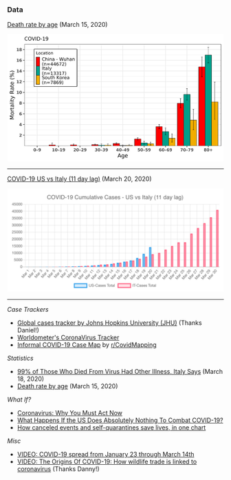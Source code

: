 
### Data

[Death rate by age](https://www.reddit.com/r/dataisbeautiful/comments/fj0eef/oc_coronavirus_death_rate_by_age_italy_vs_china) (March 15, 2020)

![](img/20200315-death-rate-graph.png)

---

[COVID-19 US vs Italy (11 day lag)](https://www.reddit.com/r/dataisbeautiful/comments/flvoev/oc_covid19_us_vs_italy_11_day_lag_updated/) (March 20, 2020)

![](img/20200321-USvsItaly.png)

---

*Case Trackers*

 * [Global cases tracker by Johns Hopkins University (JHU)](https://coronavirus.jhu.edu/map.html) (Thanks Daniel!)
 * [Worldometer's CoronaVirus Tracker](https://www.worldometers.info/coronavirus/)
 * [Informal COVID-19 Case Map](https://covidmap.global/) by [r/CovidMapping](https://www.reddit.com/r/CovidMapping/)

*Statistics*

 * [99% of Those Who Died From Virus Had Other Illness, Italy Says](https://www.bloomberg.com/news/articles/2020-03-18/99-of-those-who-died-from-virus-had-other-illness-italy-says) (March 18, 2020)
 * [Death rate by age](https://www.reddit.com/r/dataisbeautiful/comments/fj0eef/oc_coronavirus_death_rate_by_age_italy_vs_china) (March 15, 2020)

*What If?* 

 * [Coronavirus: Why You Must Act Now](https://medium.com/@tomaspueyo/coronavirus-act-today-or-people-will-die-f4d3d9cd99ca)
 * [What Happens If the US Does Absolutely Nothing To Combat COVID-19?](https://news.slashdot.org/story/20/03/19/0232245/what-happens-if-the-us-does-absolutely-nothing-to-combat-covid-19)
 * [How canceled events and self-quarantines save lives, in one chart](https://www.vox.com/2020/3/10/21171481/coronavirus-us-cases-quarantine-cancellation)

*Misc*

 * [VIDEO: COVID-19 spread from January 23 through March 14th](https://www.reddit.com/r/dataisbeautiful/comments/fj7535/oc_covid19_spread_from_january_23_through_march/)
 * [VIDEO: The Origins Of COVID-19: How wildlife trade is linked to coronavirus](https://www.youtube.com/watch?v=TPpoJGYlW54) (Thanks Danny!)